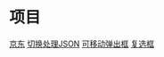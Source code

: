 # 项目
[京东](https://cjhyy.github.io/web/%E4%BA%AC%E4%B8%9C/index.html)
[切换处理JSON](https://cjhyy.github.io/web/切换处理JSON/index.html)
[可移动弹出框](https://cjhyy.github.io/web/可移动弹出框/index.html)
[复选框](https://cjhyy.github.io/web/复选框/index.html)
